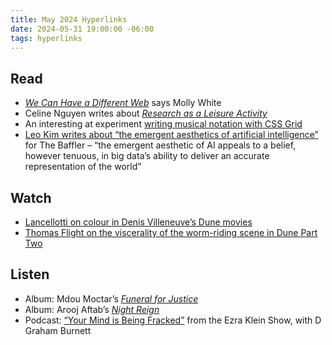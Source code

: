 ```yaml
---
title: May 2024 Hyperlinks
date: 2024-05-31 19:00:00 -06:00
tags: hyperlinks
---
```


## Read
- [*We Can Have a Different Web*](https://www.citationneeded.news/we-can-have-a-different-web/) says Molly White
- Celine Nguyen writes about [*Research as a Leisure Activity*](https://www.personalcanon.com/p/research-as-leisure-activity)
- An interesting at experiment [writing musical notation with CSS Grid](https://cruncher.ch/blog/printing-music-with-css-grid/)
- [Leo Kim writes about “the emergent aesthetics of artificial intelligence”](https://thebaffler.com/latest/its-the-real-thing-kim) for The Baffler – “the emergent aesthetic of AI appeals to a belief, however tenuous, in big data’s ability to deliver an accurate representation of the world”

## Watch
- [Lancellotti on colour in Denis Villeneuve’s Dune movies](https://youtu.be/4ypeXUgQ674)
- [Thomas Flight on the viscerality of the worm-riding scene in Dune Part Two](https://youtu.be/H2jhNicI7sY)

## Listen
- Album: Mdou Moctar’s [*Funeral for Justice*](https://mdoumoctar.bandcamp.com/album/funeral-for-justice)
- Album: Arooj Aftab’s [*Night Reign*](https://aanightreign.bandcamp.com/album/night-reign)
- Podcast: [“Your Mind is Being Fracked”](https://www.nytimes.com/2024/05/31/opinion/ezra-klein-podcast-d-graham-burnett.html) from the Ezra Klein Show, with D Graham Burnett